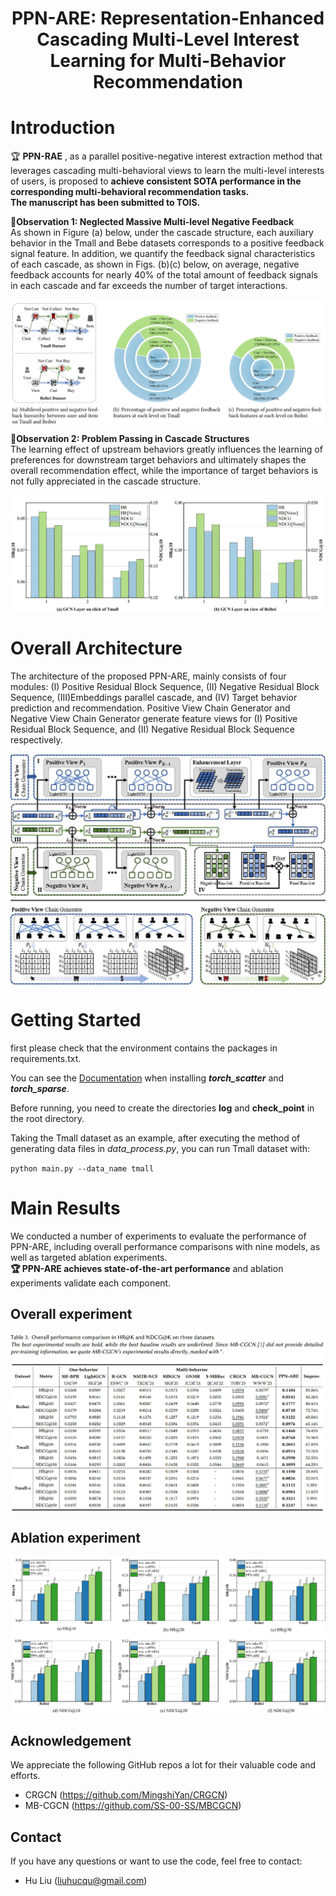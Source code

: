 <div align="center">
  <h1><b> PPN-ARE: Representation-Enhanced Cascading Multi-Level Interest Learning   
    for Multi-Behavior Recommendation </b></h1>
</div>


#  Introduction  

🏆 **PPN-RAE** , as a parallel positive-negative interest extraction method that leverages cascading multi-behavioral views to learn the multi-level interests of users, is proposed to **achieve consistent SOTA performance in the corresponding multi-behavioral recommendation tasks.**  
**The manuscript has been submitted to TOIS.**

🌟**Observation 1: Neglected Massive Multi-level Negative Feedback**   
As shown in Figure (a) below, under the cascade structure, each auxiliary behavior in the Tmall and Bebe datasets corresponds to a positive feedback signal feature. In addition, we quantify the feedback signal characteristics of each cascade, as shown in Figs. (b)(c) below, on average, negative feedback accounts for nearly 40% of the total amount of feedback signals in each cascade and far exceeds the number of target interactions.


<p align="center">
<img src="img/moti1.jpg"  alt="" align=center />
</p>


🌟**Observation 2: Problem Passing in Cascade Structures**   
The learning effect of upstream behaviors greatly influences the learning of preferences for downstream target behaviors and ultimately shapes the overall recommendation effect, while the importance of target behaviors is not fully appreciated in the cascade structure.
<p align="center">
<img src="img/moti2.jpg"  alt="" align=center />
</p>


#  Overall Architecture

The architecture of the proposed PPN-ARE, mainly consists of four modules: (I) Positive Residual Block Sequence, (II) Negative Residual Block Sequence, (III)Embeddings parallel cascade, and (IV) Target behavior prediction and recommendation. Positive View Chain Generator and Negative View Chain Generator generate feature views for (I) Positive Residual Block Sequence, and (II) Negative Residual Block Sequence respectively.

<p align="center">
<img src="img/modelall.jpg"  alt="" align=center />
</p>  

#  Getting Started  

first please check that the environment contains the packages in requirements.txt.

You can see the [Documentation](https://github.com/rusty1s/pytorch_scatter) when installing _**torch_scatter**_ and _**torch_sparse**_.   

Before running, you need to create the directories **log** and **check_point** in the root directory.

Taking the Tmall dataset as an example, after executing the method of generating data files in *data_process.py*, you can run Tmall dataset with:

`python main.py --data_name tmall`  

#  Main Results
We conducted a number of experiments to evaluate the performance of PPN-ARE, including overall performance comparisons with nine models, as well as targeted ablation experiments.  
**🏆 PPN-ARE achieves state-of-the-art performance**   and ablation experiments validate each component.  
##  Overall experiment
<p align="center">
<img src="img/result.jpg"  alt="" align=center />
</p>  

##  Ablation experiment  
<p align="center">
<img src="img/abl.jpg"  alt="" align=center />
</p>  



##  Acknowledgement 

We appreciate the following GitHub repos a lot for their valuable code and efforts.  
- CRGCN (https://github.com/MingshiYan/CRGCN)  
- MB-CGCN (https://github.com/SS-00-SS/MBCGCN)  

##  Contact  

If you have any questions or want to use the code, feel free to contact:
* Hu Liu (liuhucqu@gmail.com)
